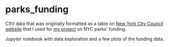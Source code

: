 # parks_funding

CSV data that was originally formatted as a table on [New York City Council website](https://council.nyc.gov/public-advocate/park-funding/) that I used for [my project](https://juliekerisel.wixsite.com/jkrsl/parks) on NYC parks' funding.

Jupyter notebook with data exploration and a few plots of the funding data. 
